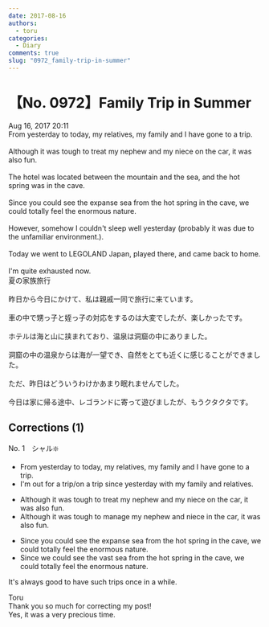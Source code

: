 ```yaml
---
date: 2017-08-16
authors:
  - toru
categories:
  - Diary
comments: true
slug: "0972_family-trip-in-summer"
---
```


# 【No. 0972】Family Trip in Summer
<div class="date">Aug 16, 2017 20:11</div>
<div id="post"><div id="body_show_ori">
From yesterday to today, my relatives, my family and I have gone to a trip.<br/><br/>Although it was tough to treat my nephew and my niece on the car, it was also fun. <br/><br/>The hotel was located between the mountain and the sea, and the hot spring was in the cave.<br/><br/>Since you could see the expanse sea from the hot spring in the cave, we could totally feel the enormous nature.<br/><br/>However, somehow I couldn't sleep well yesterday (probably it was due to the unfamiliar environment.).<br/><br/>Today we went to LEGOLAND Japan, played there, and came back to home.<br/><br/>I'm quite exhausted now.
</div></div>

<!-- more -->

<div id="post_ja"><div id="body_show_mo">
夏の家族旅行<br/><br/>昨日から今日にかけて、私は親戚一同で旅行に来ています。<br/><br/>車の中で甥っ子と姪っ子の対応をするのは大変でしたが、楽しかったです。<br/><br/>ホテルは海と山に挟まれており、温泉は洞窟の中にありました。<br/><br/>洞窟の中の温泉からは海が一望でき、自然をとても近くに感じることができました。<br/><br/>ただ、昨日はどういうわけかあまり眠れませんでした。<br/><br/>今日は家に帰る途中、レゴランドに寄って遊びましたが、もうクタクタです。
</div></div>

## Corrections (1)
<div id="block"><div class="first_name"> No. 1　<span class="just_name">シャル❇️</span></div><div id="block2">
<ul class="correction_field">
<li class="incorrect">From yesterday to today, my relatives, my family and I have gone to a trip.</li>
<li class="corrected correct">
I'm out for a trip/on a trip since yesterday with my family and relatives.
</li>
</ul>
<ul class="correction_field">
<li class="incorrect">Although it was tough to treat my nephew and my niece on the car, it was also fun.</li>
<li class="corrected correct">
Although it was tough to manage my nephew and niece in the car, it was also fun.
</li>
</ul>
<ul class="correction_field">
<li class="incorrect">Since you could see the expanse sea from the hot spring in the cave, we could totally feel the enormous nature.</li>
<li class="corrected correct">
Since we could see the vast sea from the hot spring in the cave, we could totally feel the enormous nature.
</li>
</ul>
<p class="comment_small">
 It's always good to have such trips once in a while.
</p>

</div><div class="name"><span class="just_name">Toru</span><br>
Thank you so much for correcting my post!<br/>Yes, it was a very precious time.
</div>
</div>
